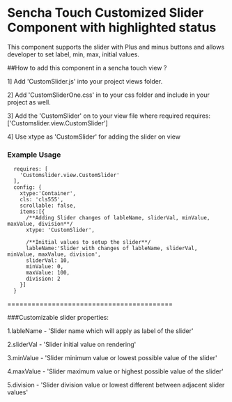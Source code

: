 Sencha Touch Customized Slider Component with highlighted status
=======================================

This component supports the slider with Plus and minus buttons and allows developer to set label, min, max, initial values.

##How to add this component in a sencha touch view ?

1] Add 'CustomSlider.js' into your project views folder.

2] Add 'CustomSliderOne.css' in to your css folder and include in your project as well.

3] Add the 'CustomSlider' on to your view file where required
requires: ['Customslider.view.CustomSlider']

4] Use xtype as 'CustomSlider' for adding the slider on view

### Example Usage

```  
  requires: [
    'Customslider.view.CustomSlider'
  ],
  config: {
    xtype:'Container',
    cls: 'cls555',
    scrollable: false,
    items:[{
      /**Adding Slider changes of lableName, sliderVal, minValue, maxValue, division**/
      xtype: 'CustomSlider',

      /**Initial values to setup the slider**/
      lableName:'Slider with changes of lableName, sliderVal, minValue, maxValue, division',
      sliderVal: 10,
      minValue: 0,
      maxValue: 100,
      division: 2
    }]
  }
```

=========================================

###Customizable slider properties:

1.lableName - 'Slider name which will apply as label of the slider'

2.sliderVal - 'Slider initial value on rendering'

3.minValue  - 'Slider minimum value or lowest possible value of the slider'

4.maxValue  - 'Slider maximum value or highest possible value of the slider'

5.division  - 'Slider division value or lowest different between adjacent slider values'
